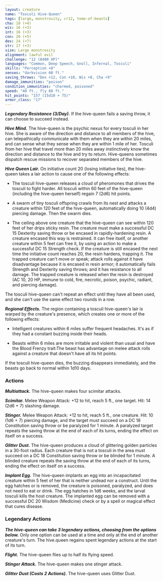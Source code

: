 ```yaml
---
layout: creature
name: "Tosculi Hive-Queen"
tags: [large, monstrosity, cr12, tome-of-beasts]
cha: 18 (+4)
wis: 16 (+3)
int: 16 (+3)
con: 20 (+5)
dex: 24 (+7)
str: 17 (+3)
size: Large monstrosity
alignment: lawful evil
challenge: "12 (8400 XP)"
languages: "Common, Deep Speech, Gnoll, Infernal, Tosculi"
skills: "Perception +8"
senses: "darkvision 60 ft."
saving_throws: "Dex +12, Con +10, Wis +8, Cha +9"
damage_immunities: "poison"
condition_immunities: "charmed, poisoned"
speed: "40 ft., fly 60 ft."
hit_points: "157 (15d10 + 75)"
armor_class: "17"
---
```


***Legendary Resistance (3/Day).*** If the hive-queen fails a saving throw, it can choose to succeed instead.

***Hive Mind.*** The hive-queen is the psychic nexus for every tosculi in her hive. She is aware of the direction and distance to all members of the hive, can telepathically communicate with them when they are within 20 miles, and can sense what they sense when they are within 1 mile of her. Tosculi from her hive that travel more than 20 miles away instinctively know the direction and distance to the hive and try to return. Hive-queens sometimes dispatch rescue missions to recover separated members of the hive.

***Hive Queen Lair.*** On initiative count 20 (losing initiative ties), the hive-queen takes a lair action to cause one of the following effects:

- The tosculi hive-queen releases a cloud of pheromones that drives the tosculi to fight harder. All tosculi within 60 feet of the hive-queen (including the hive-queen herself) regain 7 (2d6) hit points.

- A swarm of tiny tosculi offspring crawls from its nest and attacks a creature within 120 feet of the hive-queen, automatically doing 10 (4d4) piercing damage. Then the swarm dies. 

- The ceiling above one creature that the hive-queen can see within 120 feet of her drips sticky resin. The creature must make a successful DC 15 Dexterity saving throw or be encased in rapidly-hardening resin. A creature encased this way is restrained. It can free itself, or another creature within 5 feet can free it, by using an action to make a successful DC 15 Strength check. If the creature is still encased the next time the initiative count reaches 20, the resin hardens, trapping it. The trapped creature can't move or speak; attack rolls against it have disadvantage because it is encased in resin armor; it automatically fails Strength and Dexterity saving throws; and it has resistance to all damage. The trapped creature is released when the resin is destroyed (AC 10, 20 HP, immune to cold, fire, necrotic, poison, psychic, radiant, and piercing damage). 

The tosculi hive-queen can't repeat an effect until they have all been used, and she can't use the same effect two rounds in a row.

***Regional Effects.***  The region containing a tosculi hive-queen's lair is warped by the creature's presence, which creates one or more of the	following effects:

- Intelligent creatures within 6 miles suffer frequent headaches. It's as if they had a constant buzzing inside their heads. 

- Beasts within 6 miles are more irritable and violent than usual and have the Blood Frenzy trait:The beast has advantage on melee attack rolls against a creature that doesn't have all its hit points. 

If the tosculi hive-queen dies, the buzzing disappears immediately, and the beasts go back to normal within 1d10 days. 

### Actions

***Multiattack.*** The hive-queen makes four scimitar attacks.

***Scimitar.*** Melee Weapon Attack: +12 to hit, reach 5 ft., one target. Hit: 14 (2d6 + 7) slashing damage.

***Stinger.*** Melee Weapon Attack: +12 to hit, reach 5 ft., one creature. Hit: 10 (1d6 + 7) piercing damage, and the target must succeed on a DC 18 Constitution saving throw or be paralyzed for 1 minute. A paralyzed target repeats the saving throw at the end of each of its turns, ending the effect on itself on a success.

***Glitter Dust.*** The hive-queen produces a cloud of glittering golden particles in a 30-foot radius. Each creature that is not a tosculi in the area must succeed on a DC 18 Constitution saving throw or be blinded for 1 minute. A blinded creature repeats the saving throw at the end of each of its turns, ending the effect on itself on a success.

***Implant Egg.*** The hive-queen implants an egg into an incapacitated creature within 5 feet of her that is neither undead nor a construct. Until the egg hatches or is removed, the creature is poisoned, paralyzed, and does not need to eat or drink. The egg hatches in 1d6 weeks, and the larval tosculi kills the host creature. The implanted egg can be removed with a successful DC 20 Wisdom (Medicine) check or by a spell or magical effect that cures disease.

### Legendary Actions

***The hive-queen can take 3 legendary actions, choosing from the options below.*** Only one option can be used at a time and only at the end of another creature's turn. The hive.queen regains spent legendary actions at the start of its turn.

***Flight.*** The hive-queen flies up to half its flying speed.

***Stinger Attack.*** The hive-queen makes one stinger attack.

***Glitter Dust (Costs 2 Actions).*** The hive-queen uses Glitter Dust.

